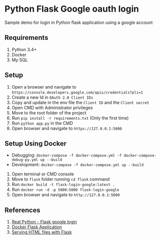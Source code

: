# Python Flask Google oauth login

Sample demo for login in Python flask application using a google account

## Requirements

1. Python 3.4+
2. Docker
3. My SQL

## Setup

1. Open a browser and navigate to `https://console.developers.google.com/apis/credentials?pli=1`
2. Create a new Id in `OAuth 2.0 Client IDs`
3. Copy and update in the env file the `Client ID` and the `Client secret`
4. Open CMD with Administrator privileges
5. Move to the root folder of the project
6. Run `pip install -r requirements.txt` (Only the first time)
7. Run `python app.py` in the CMD
8. Open browser and navigate to `https://127.0.0.1:5000`

## Setup Using Docker

- Debugging: `docker-compose -f docker-compose.yml -f docker-compose-debug-py.yml up --build`
- Development: `docker-compose -f docker-compose.yml up --build`

1. Open terminal or CMD console
2. Move to `flask` folder running `cd flask` command
3. Run `docker build -t flask-login-google:latest .`
4. Run `docker run -d -p 5000:5000 flask-login-google`
5. Open browser and navigate to `http://127.0.0.1:5000`

## References

1. [Real Python - Flask google login](https://realpython.com/flask-google-login/)
2. [Docker Flask Application](https://runnable.com/docker/python/dockerize-your-flask-application)
3. [Serving HTML files with Flask](https://pythonise.com/series/learning-flask/rendering-html-files-with-flask)